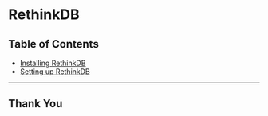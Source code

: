 # RethinkDB

## Table of Contents

- [Installing RethinkDB](installing_rethinkdb.md)
- [Setting up RethinkDB](setting_up_rethinkdb.md)

---

## Thank You
